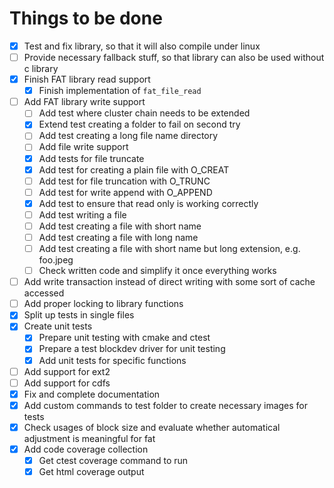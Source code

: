 
# Things to be done

- [x] Test and fix library, so that it will also compile under linux
- [ ] Provide necessary fallback stuff, so that library can also be used without c library
- [x] Finish FAT library read support
  - [x] Finish implementation of `fat_file_read`
- [ ] Add FAT library write support
  - [ ] Add test where cluster chain needs to be extended
  - [x] Extend test creating a folder to fail on second try
  - [ ] Add test creating a long file name directory
  - [ ] Add file write support
  - [x] Add tests for file truncate
  - [x] Add test for creating a plain file with O_CREAT
  - [ ] Add test for file truncation with O_TRUNC
  - [ ] Add test for write append with O_APPEND
  - [x] Add test to ensure that read only is working correctly
  - [ ] Add test writing a file
  - [ ] Add test creating a file with short name
  - [ ] Add test creating a file with long name
  - [ ] Add test creating a file with short name but long extension, e.g. foo.jpeg
  - [ ] Check written code and simplify it once everything works
- [ ] Add write transaction instead of direct writing with some sort of cache accessed
- [ ] Add proper locking to library functions
- [x] Split up tests in single files
- [x] Create unit tests
  - [x] Prepare unit testing with cmake and ctest
  - [x] Prepare a test blockdev driver for unit testing
  - [x] Add unit tests for specific functions
- [ ] Add support for ext2
- [ ] Add support for cdfs
- [x] Fix and complete documentation
- [x] Add custom commands to test folder to create necessary images for tests
- [x] Check usages of block size and evaluate whether automatical adjustment is meaningful for fat
- [x] Add code coverage collection
  - [x] Get ctest coverage command to run
  - [x] Get html coverage output
